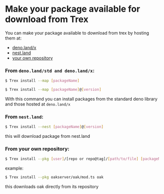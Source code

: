 # Make your package available for download from Trex

You can make your package available to download from trex by hosting them at:

- [deno.land/x](https://nest.land/)
- [nest.land](https://nest.land/)
- [your own repository](#)

### From `deno.land/std and deno.land/x`:

```sh
$ Trex install --map [packageName]
```

```sh
$ Trex install --map [packageName]@[version]
```

With this command you can install packages from the standard deno library and those hosted at `deno.land/x`

### From `nest.land`:

```sh
$ Trex install --nest [packageName]@[version]
```

this will download package from nest.land

### From your own repository:

```sh
$ Trex install --pkg [user]/[repo or repo@tag]/[path/to/file] [packageName]
```

example:

```sh
$ Trex install --pkg oakserver/oak/mod.ts oak
```

this downloads oak directly from its repository
